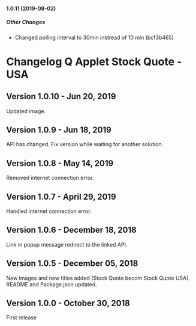 #### 1.0.11 (2019-08-02)

##### Other Changes

*  Changed polling interval to 30min instread of 10 min (bcf3b465)

# Changelog Q Applet Stock Quote - USA

## Version 1.0.10 - Jun 20, 2019

Updated image.

## Version 1.0.9 - Jun 18, 2019

API has changed. Fix version while waiting for another solution.

## Version 1.0.8 - May 14, 2019

Removed internet connection error.

## Version 1.0.7 - April 29, 2019

Handled internet connection error.

## Version 1.0.6 - December 18, 2018

Link in popup message redirect to the linked API.

## Version 1.0.5 - December 05, 2018

New images and new titles added (Stock Quote becom Stock Quote USA).
README and Package.json updated.

## Version 1.0.0 - October 30, 2018

First release
